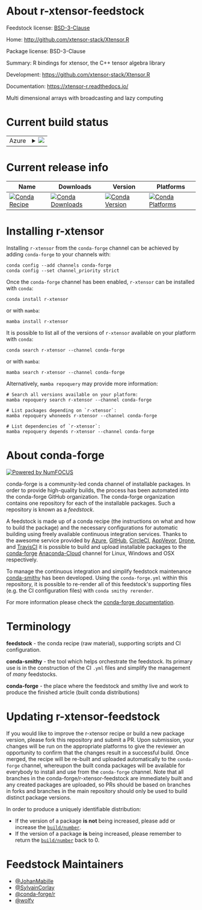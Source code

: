 About r-xtensor-feedstock
=========================

Feedstock license: [BSD-3-Clause](https://github.com/conda-forge/r-xtensor-feedstock/blob/main/LICENSE.txt)

Home: http://github.com/xtensor-stack/Xtensor.R

Package license: BSD-3-Clause

Summary: R bindings for xtensor, the C++ tensor algebra library

Development: https://github.com/xtensor-stack/Xtensor.R

Documentation: https://xtensor-r.readthedocs.io/

Multi dimensional arrays with broadcasting and lazy computing

Current build status
====================


<table>
    
  <tr>
    <td>Azure</td>
    <td>
      <details>
        <summary>
          <a href="https://dev.azure.com/conda-forge/feedstock-builds/_build/latest?definitionId=2312&branchName=main">
            <img src="https://dev.azure.com/conda-forge/feedstock-builds/_apis/build/status/r-xtensor-feedstock?branchName=main">
          </a>
        </summary>
        <table>
          <thead><tr><th>Variant</th><th>Status</th></tr></thead>
          <tbody><tr>
              <td>linux_64_r_base4.2</td>
              <td>
                <a href="https://dev.azure.com/conda-forge/feedstock-builds/_build/latest?definitionId=2312&branchName=main">
                  <img src="https://dev.azure.com/conda-forge/feedstock-builds/_apis/build/status/r-xtensor-feedstock?branchName=main&jobName=linux&configuration=linux%20linux_64_r_base4.2" alt="variant">
                </a>
              </td>
            </tr><tr>
              <td>linux_64_r_base4.3</td>
              <td>
                <a href="https://dev.azure.com/conda-forge/feedstock-builds/_build/latest?definitionId=2312&branchName=main">
                  <img src="https://dev.azure.com/conda-forge/feedstock-builds/_apis/build/status/r-xtensor-feedstock?branchName=main&jobName=linux&configuration=linux%20linux_64_r_base4.3" alt="variant">
                </a>
              </td>
            </tr><tr>
              <td>osx_64_r_base4.2</td>
              <td>
                <a href="https://dev.azure.com/conda-forge/feedstock-builds/_build/latest?definitionId=2312&branchName=main">
                  <img src="https://dev.azure.com/conda-forge/feedstock-builds/_apis/build/status/r-xtensor-feedstock?branchName=main&jobName=osx&configuration=osx%20osx_64_r_base4.2" alt="variant">
                </a>
              </td>
            </tr><tr>
              <td>osx_64_r_base4.3</td>
              <td>
                <a href="https://dev.azure.com/conda-forge/feedstock-builds/_build/latest?definitionId=2312&branchName=main">
                  <img src="https://dev.azure.com/conda-forge/feedstock-builds/_apis/build/status/r-xtensor-feedstock?branchName=main&jobName=osx&configuration=osx%20osx_64_r_base4.3" alt="variant">
                </a>
              </td>
            </tr><tr>
              <td>win_64</td>
              <td>
                <a href="https://dev.azure.com/conda-forge/feedstock-builds/_build/latest?definitionId=2312&branchName=main">
                  <img src="https://dev.azure.com/conda-forge/feedstock-builds/_apis/build/status/r-xtensor-feedstock?branchName=main&jobName=win&configuration=win%20win_64_" alt="variant">
                </a>
              </td>
            </tr>
          </tbody>
        </table>
      </details>
    </td>
  </tr>
</table>

Current release info
====================

| Name | Downloads | Version | Platforms |
| --- | --- | --- | --- |
| [![Conda Recipe](https://img.shields.io/badge/recipe-r--xtensor-green.svg)](https://anaconda.org/conda-forge/r-xtensor) | [![Conda Downloads](https://img.shields.io/conda/dn/conda-forge/r-xtensor.svg)](https://anaconda.org/conda-forge/r-xtensor) | [![Conda Version](https://img.shields.io/conda/vn/conda-forge/r-xtensor.svg)](https://anaconda.org/conda-forge/r-xtensor) | [![Conda Platforms](https://img.shields.io/conda/pn/conda-forge/r-xtensor.svg)](https://anaconda.org/conda-forge/r-xtensor) |

Installing r-xtensor
====================

Installing `r-xtensor` from the `conda-forge` channel can be achieved by adding `conda-forge` to your channels with:

```
conda config --add channels conda-forge
conda config --set channel_priority strict
```

Once the `conda-forge` channel has been enabled, `r-xtensor` can be installed with `conda`:

```
conda install r-xtensor
```

or with `mamba`:

```
mamba install r-xtensor
```

It is possible to list all of the versions of `r-xtensor` available on your platform with `conda`:

```
conda search r-xtensor --channel conda-forge
```

or with `mamba`:

```
mamba search r-xtensor --channel conda-forge
```

Alternatively, `mamba repoquery` may provide more information:

```
# Search all versions available on your platform:
mamba repoquery search r-xtensor --channel conda-forge

# List packages depending on `r-xtensor`:
mamba repoquery whoneeds r-xtensor --channel conda-forge

# List dependencies of `r-xtensor`:
mamba repoquery depends r-xtensor --channel conda-forge
```


About conda-forge
=================

[![Powered by
NumFOCUS](https://img.shields.io/badge/powered%20by-NumFOCUS-orange.svg?style=flat&colorA=E1523D&colorB=007D8A)](https://numfocus.org)

conda-forge is a community-led conda channel of installable packages.
In order to provide high-quality builds, the process has been automated into the
conda-forge GitHub organization. The conda-forge organization contains one repository
for each of the installable packages. Such a repository is known as a *feedstock*.

A feedstock is made up of a conda recipe (the instructions on what and how to build
the package) and the necessary configurations for automatic building using freely
available continuous integration services. Thanks to the awesome service provided by
[Azure](https://azure.microsoft.com/en-us/services/devops/), [GitHub](https://github.com/),
[CircleCI](https://circleci.com/), [AppVeyor](https://www.appveyor.com/),
[Drone](https://cloud.drone.io/welcome), and [TravisCI](https://travis-ci.com/)
it is possible to build and upload installable packages to the
[conda-forge](https://anaconda.org/conda-forge) [Anaconda-Cloud](https://anaconda.org/)
channel for Linux, Windows and OSX respectively.

To manage the continuous integration and simplify feedstock maintenance
[conda-smithy](https://github.com/conda-forge/conda-smithy) has been developed.
Using the ``conda-forge.yml`` within this repository, it is possible to re-render all of
this feedstock's supporting files (e.g. the CI configuration files) with ``conda smithy rerender``.

For more information please check the [conda-forge documentation](https://conda-forge.org/docs/).

Terminology
===========

**feedstock** - the conda recipe (raw material), supporting scripts and CI configuration.

**conda-smithy** - the tool which helps orchestrate the feedstock.
                   Its primary use is in the construction of the CI ``.yml`` files
                   and simplify the management of *many* feedstocks.

**conda-forge** - the place where the feedstock and smithy live and work to
                  produce the finished article (built conda distributions)


Updating r-xtensor-feedstock
============================

If you would like to improve the r-xtensor recipe or build a new
package version, please fork this repository and submit a PR. Upon submission,
your changes will be run on the appropriate platforms to give the reviewer an
opportunity to confirm that the changes result in a successful build. Once
merged, the recipe will be re-built and uploaded automatically to the
`conda-forge` channel, whereupon the built conda packages will be available for
everybody to install and use from the `conda-forge` channel.
Note that all branches in the conda-forge/r-xtensor-feedstock are
immediately built and any created packages are uploaded, so PRs should be based
on branches in forks and branches in the main repository should only be used to
build distinct package versions.

In order to produce a uniquely identifiable distribution:
 * If the version of a package **is not** being increased, please add or increase
   the [``build/number``](https://docs.conda.io/projects/conda-build/en/latest/resources/define-metadata.html#build-number-and-string).
 * If the version of a package **is** being increased, please remember to return
   the [``build/number``](https://docs.conda.io/projects/conda-build/en/latest/resources/define-metadata.html#build-number-and-string)
   back to 0.

Feedstock Maintainers
=====================

* [@JohanMabille](https://github.com/JohanMabille/)
* [@SylvainCorlay](https://github.com/SylvainCorlay/)
* [@conda-forge/r](https://github.com/conda-forge/r/)
* [@wolfv](https://github.com/wolfv/)

